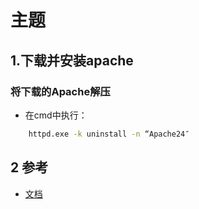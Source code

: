 # 主题

## 1.下载并安装apache

### 将下载的Apache解压

* 在cmd中执行：
```bash
    httpd.exe -k uninstall -n “Apache24″
```

## 2 参考

* [文档](https://blog.csdn.net/qq_32144341/article/details/51532207)

